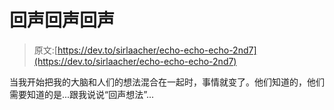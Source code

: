 # 回声回声回声

> 原文:[https://dev.to/sirlaacher/echo-echo-echo-2nd7](https://dev.to/sirlaacher/echo-echo-echo-2nd7)

当我开始把我的大脑和人们的想法混合在一起时，事情就变了。他们知道的，他们需要知道的是...跟我说说“回声想法”...